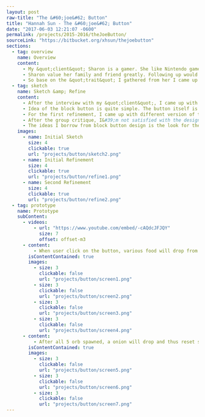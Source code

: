 ```yaml
---
layout: post
raw-title: "The &#60;joe&#62; Button"
title: "Hannah Sun - The &#60;joe&#62; Button"
date: "2017-06-03 12:21:07 -0600"
permalink: /projects/2015-2016/theJoeButton/
sourceLink: "https://bitbucket.org/xhsun/thejoebutton"
sections:
  - tag: overview
    name: Overview
    content:
      - My &quot;client&quot; Sharon is a gamer. She like Nintendo games such as Animal Crossing and Pokémon. When it&#39;s the time to eat, Sharon prefer junk food over veggie (especially dislike onion) with some raspberry to finish up.
      - Sharon value her family and friend greatly. Following up would be her video game collections and technology devices. When asked about favorite animal, she says she like dog, any breed of dog.
      - So base on the &quot;trait&quot; I gathered from her I came up with this design that incorporated all her likes and dislikes and I call it the Sharon Button.
  - tag: sketch
    name: Sketch &amp; Refine
    content:
      - After the interview with my &quot;client&quot;, I came up with few sketch of how the button might look. One of the most promising is the sketch call block button. (circled in Initial Sketch image)
      - Idea of the block button is quite simple. The button itself is a block from Mario game. Not only the look, the function of the button pretty similar as well. When user click on the button, the button will move upward and pop an item that represent &ldquo;client&rdquo; interest.
      - For the first refinement, I came up with different version of the block button. The variation I like the most is the version 8. (circled in Initial Refinement image) The block button for version 8 change from click to drag. Every time user drag the button, an item represent &ldquo;client&rdquo; interest will fall out of the button. After a fixed number of items dropped out of the button, a crown will appear onto of the button to indicate user &ldquo;win&rdquo;.
      - After the group critique, I&#39;m not satisfied with the design of block button because I feel like my design is really &ldquo;monotone&rdquo; and it shows little to no character. However, I still like a few element from the block button, such as the mario block. Therefore I decide to make a few change to the block button design instead of completely redesign.
      - The ideas I borrow from block button design is the look for the button and the fact that an item will drop when clicked. The &ldquo;new&rdquo; design add few more element to the canvas to give some character, like the food bowl to catch food dropped from the button and a dog that will eat the food. When the dog eats a food &ldquo;client&rdquo; likes, there will be a heart pop up on top of dog&#39;s head. The heart will float a little then it became a memory &ldquo;orb&rdquo; which contain the things &ldquo;client&rdquo; value the most. If the dog see the food &ldquo;client&rdquo; doesn&#39;t like, it will be sad and go back to sleep, the &ldquo;orb&rdquo; will run away in fear, thus reset the button. (In Second Refinement image)
    images:
      - name: Initial Sketch
        size: 4
        clickable: true
        url: "projects/button/sketch2.png"
      - name: Initial Refinement
        size: 4
        clickable: true
        url: "projects/button/refine1.png"
      - name: Second Refinement
        size: 4
        clickable: true
        url: "projects/button/refine2.png"
  - tag: prototype
    name: Prototype
    subContent:
      - videos:
          - url: "https://www.youtube.com/embed/-cAQdcJFJQY"
            size: 7
            offset: offset-m3
      - content:
          - When user click on the button, various food will drop from the button. Once the dog eats the food, a memory orb will spawn that contain image represent client's interest.
        isContentContained: true
        images:
          - size: 3
            clickable: false
            url: "projects/button/screen1.png"
          - size: 3
            clickable: false
            url: "projects/button/screen2.png"
          - size: 3
            clickable: false
            url: "projects/button/screen3.png"
          - size: 3
            clickable: false
            url: "projects/button/screen4.png"
      - content:
          - After all 5 orb spawned, a onion will drop and thus reset state.
        isContentContained: true
        images:
          - size: 3
            clickable: false
            url: "projects/button/screen5.png"
          - size: 3
            clickable: false
            url: "projects/button/screen6.png"
          - size: 3
            clickable: false
            url: "projects/button/screen7.png"
---
```


